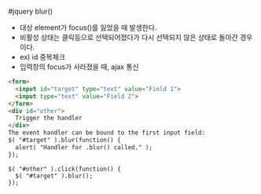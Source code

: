 #jquery blur()

- 대상 element가 focus()를 잃었을 때 발생한다.
- 비활성 상태는 클릭등으로 선택되어졌다가 다시 선택되지 않은 상태로 돌아간 경우이다.
- ex) id 중복체크
 - 입력창의 focus가 사라졌을 때, ajax 통신
````html
<form>
  <input id="target" type="text" value="Field 1">
  <input type="text" value="Field 2">
</form>
<div id="other">
  Trigger the handler
</div>
The event handler can be bound to the first input field:
$( "#target" ).blur(function() {
  alert( "Handler for .blur() called." );
});
````
````jqeury
$( "#other" ).click(function() {
  $( "#target" ).blur();
});
````